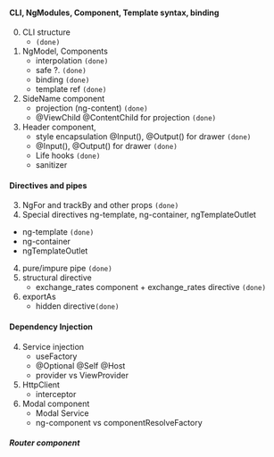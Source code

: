 #### CLI, NgModules, Component, Template syntax, binding

0) CLI structure 
   - `(done)`
1) NgModel, Components 
   - interpolation `(done)`
   - safe ?. `(done)`
   - binding `(done)`
   - template ref `(done)`
1) SideName component 
    - projection (ng-content)  `(done)`
    - @ViewChild @ContentChild  for projection `(done)`
2) Header component, 
   - style encapsulation @Input(), @Output() for drawer `(done)`
   - @Input(), @Output() for drawer `(done)`
   - Life hooks `(done)`
   - sanitizer

#### Directives and pipes
3) NgFor and trackBy and other props `(done)`
3) Special directives ng-template, ng-container, ngTemplateOutlet
  - ng-template `(done)`
  - ng-container
  - ngTemplateOutlet
4) pure/impure pipe `(done)`
5) structural directive
   - exchange_rates component + exchange_rates directive `(done)`
6) exportAs
   - hidden directive`(done)`

#### Dependency Injection
4) Service injection 
    - useFactory
    - @Optional @Self @Host 
    - provider vs ViewProvider
4) HttpClient
    - interceptor
4) Modal component
    - Modal Service    
    - ng-component vs componentResolveFactory

##### Router component

